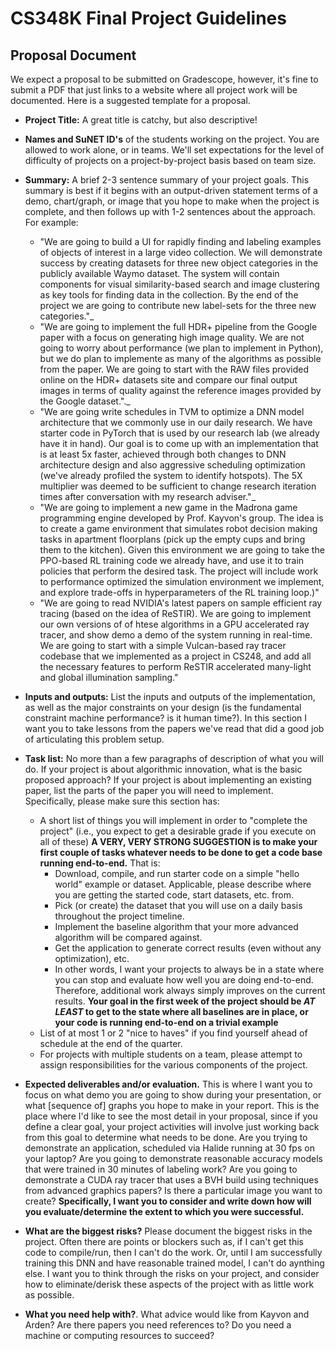 # CS348K Final Project Guidelines

## Proposal Document 

We expect a proposal to be submitted on Gradescope, however, it's fine to submit a PDF that just links to a website where all project work will be documented.  Here is a suggested template for a proposal. 

* __Project Title:__  A great title is catchy, but also descriptive!

* __Names and SuNET ID's__ of the students working on the project. You are allowed to work alone, or in teams.  We'll set expectations for the level of difficulty of projects on a project-by-project basis based on team size.

* __Summary:__ A brief 2-3 sentence summary of your project goals.  This summary is best if it begins with an output-driven statement terms of a demo, chart/graph, or image that you hope to make when the project is complete, and then follows up with 1-2 sentences about the approach.  For example:
  - "We are going to build a UI for rapidly finding and labeling examples of objects of interest in a large video collection.  We will demonstrate success by creating datasets for three new object categories in the publicly available Waymo dataset.  The system will contain components for visual similarity-based search and image clustering as key tools for finding data in the collection. By the end of the project we are going to contribute new label-sets for the three new categories."_
  - "We are going to implement the full HDR+ pipeline from the Google paper with a focus on generating high image quality. We are not going to worry about performance (we plan to implement in Python), but we do plan to implemente as many of the algorithms as possible from the paper.  We are going to start with the RAW files provided online on the HDR+ datasets site and compare our final output images in terms of quality against the reference images provided by the Google dataset."._
  - "We are going write schedules in TVM to optimize a DNN model architecture that we commonly use in our daily research. We have starter code in PyTorch that is used by our research lab (we already have it in hand). Our goal is to come up with an implementation that is at least 5x faster, achieved through both changes to DNN architecture design and also aggressive scheduling optimization (we've already profiled the system to identify hotspots). The 5X multiplier was deemed to be sufficient to change research iteration times after conversation with my research adviser."_ 
  - "We are going to implement a new game in the Madrona game programming engine developed by Prof. Kayvon's group.  The idea is to create a game environment that simulates robot decision making tasks in apartment floorplans (pick up the empty cups and bring them to the kitchen).  Given this environment we are going to take the PPO-based RL training code we already have, and use it to train policies that perform the desired task.  The project will include work to performance optimized the simulation environment we implement, and explore trade-offs in hyperparameters of the RL training loop.)" 
  - "We are going to read NVIDIA's latest papers on sample efficient ray tracing (based on the idea of ReSTIR).  We are going to implement our own versions of of htese algorithms in a GPU accelerated ray tracer, and show demo a demo of the system running in real-time.  We are going to start with a simple Vulcan-based ray tracer codebase that we implemented as a project in CS248, and add all the necessary features to perform ReSTIR accelerated many-light and global illumination sampling."

* __Inputs and outputs:__ List the inputs and outputs of the implementation, as well as the major constraints on your design (is the fundamental constraint machine performance? is it human time?).  In this section I want you to take lessons from the papers we've read that did a good job of articulating this problem setup. 

* __Task list:__ No more than a few paragraphs of description of what you will do.  If your project is about algorithmic innovation, what is the basic proposed approach?  If your project is about implementing an existing paper, list the parts of the paper you will need to implement.  Specifically, please make sure this section has:
    * A short list of things you will implement in order to "complete the project" (i.e., you expect to get a desirable grade if you execute on all of these)  __A VERY, VERY STRONG SUGGESTION is to make your first couple of tasks whatever needs to be done to get a code base running end-to-end.__  That is:
        * Download, compile, and run starter code on a simple "hello world" example or dataset. Applicable, please describe where you are getting the started code, start datasets, etc. from.
        * Pick (or create) the dataset that you will use on a daily basis throughout the project timeline.
        * Implement the baseline algorithm that your more advanced algorithm will be compared against.
        * Get the application to generate correct results (even without any optimization), etc. 
        * In other words, I want your projects to always be in a state where you can stop and evaluate how well you are doing end-to-end. Therefore, additional work always simply improves on the current results. __Your goal in the first week of the project should be *AT LEAST* to get to the state where all baselines are in place, or your code is running end-to-end on a trivial example__
  * List of at most 1 or 2 "nice to haves" if you find yourself ahead of schedule at the end of the quarter.
  * For projects with multiple students on a team, please attempt to assign responsibilities for the various components of the project.
  
* __Expected deliverables and/or evaluation.__ This is where I want you to focus on what demo you are going to show during your presentation, or what [sequence of] graphs you hope to make in your report.  This is the place where I'd like to see the most detail in your proposal, since if you define a clear goal, your project activities will involve just working back from this goal to determine what needs to be done.  Are you trying to demonstrate an application, scheduled via Halide running at 30 fps on your laptop?  Are you going to demonstrate reasonable accuracy models that were trained in 30 minutes of labeling work? Are you going to demonstrate a CUDA ray tracer that uses a BVH build using techniques from advanced graphics papers? Is there a particular image you want to create? __Specifically, I want you to consider and write down how will you evaluate/determine the extent to which you were successful.__

* __What are the biggest risks?__ Please document the biggest risks in the project.  Often there are points or blockers such as, if I can't get this code to compile/run, then I can't do the work.  Or, until I am successfully training this DNN and have reasonable trained model, I can't do aynthing else.  I want you to think through the risks on your project, and consider how to eliminate/derisk these aspects of the project with as little work as possible.

* __What you need help with?__. What advice would like from Kayvon and Arden? Are there papers you need references to? Do you need a machine or computing resources to succeed?

